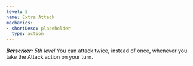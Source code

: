 ```yaml
---
level: 5
name: Extra Attack
mechanics:
- shortDesc: placeholder
  type: action
---
```

_**Berserker:** 5th level_
You can attack twice, instead of once, whenever you take the Attack action on your turn.
